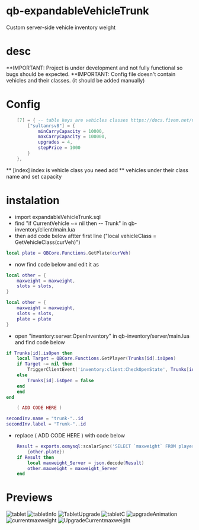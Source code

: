 # qb-expandableVehicleTrunk
Custom server-side vehicle inventory weight

# desc
**IMPORTANT: Project is under development and not fully functional so bugs should be expected.
**IMPORTANT: Config file doesn't contain vehicles and their classes. (it should be added manually)

# Config
```lua
    [7] = { -- table keys are vehicles classes https://docs.fivem.net/natives/?_0x29439776AAA00A62
        ["sultanrsv8"] = {
            minCarryCapacity = 10000,
            maxCarryCapacity = 100000,
            upgrades = 4,
            stepPrice = 1000
        }
    },
```
** [index] index is vehicle class you need add 
** vehicles under their class name and set capacity

# instalation
* import expandableVehicleTrunk.sql
* find "if CurrentVehicle ~= nil then -- Trunk" in qb-inventory/client/main.lua
* then add code below aftter first line ("local vehicleClass = GetVehicleClass(curVeh)")

```lua
local plate = QBCore.Functions.GetPlate(curVeh)
```

* now find code below and edit it as

```lua
local other = {
    maxweight = maxweight,
    slots = slots,
}
```

```lua
local other = {
    maxweight = maxweight,
    slots = slots,
    plate = plate
}
```

* open "inventory:server:OpenInventory" in qb-inventory/server/main.lua and find code below

```lua
if Trunks[id].isOpen then
    local Target = QBCore.Functions.GetPlayer(Trunks[id].isOpen)
    if Target ~= nil then
        TriggerClientEvent('inventory:client:CheckOpenState', Trunks[id].isOpen, name, id, Trunks[id].label)
    else
        Trunks[id].isOpen = false
    end
    end
end

    ( ADD CODE HERE )

secondInv.name = "trunk-"..id
secondInv.label = "Trunk-"..id
```

* replace ( ADD CODE HERE ) with code below

```lua
    Result = exports.oxmysql:scalarSync('SELECT `maxweight` FROM player_vehicles WHERE plate = ?',
        {other.plate})
    if Result then
        local maxweight_Server = json.decode(Result)
        other.maxweight = maxweight_Server
    end
```


# Previews
![tablet](https://raw.githubusercontent.com/swkeep/qb-expandableVehicleTrunk/main/.github/images/1.jpg)
![tabletInfo](https://raw.githubusercontent.com/swkeep/qb-expandableVehicleTrunk/main/.github/images/2.jpg)
![TabletUpgrade](https://raw.githubusercontent.com/swkeep/qb-expandableVehicleTrunk/main/.github/images/3.jpg)
![tabletC](https://raw.githubusercontent.com/swkeep/qb-expandableVehicleTrunk/main/.github/images/4.jpg)
![upgradeAnimation](https://raw.githubusercontent.com/swkeep/qb-expandableVehicleTrunk/main/.github/images/5.jpg)
![currentmaxweight](https://raw.githubusercontent.com/swkeep/qb-expandableVehicleTrunk/main/.github/images/6.jpg)
![UpgradeCurrentmaxweight](https://raw.githubusercontent.com/swkeep/qb-expandableVehicleTrunk/main/.github/images/7.jpg)

